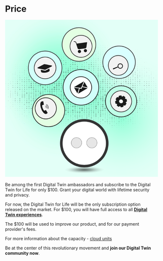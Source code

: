 # Price

![](img/DT_price.png)

Be among the first Digital Twin ambassadors and subscribe to the Digital Twin for Life for only $100. Grant your digital world with lifetime security and privacy.

For now, the Digital Twin for Life will be the only subscription option released on the market. For $100, you will have full access to all **[Digital Twin experiences](experiences)**.  

The $100 will be used to improve our product, and for our payment provider's fees. 

For more information about the capacity - [cloud units](threefold:cloud_units)

Be at the center of this revolutionary movement and **join our Digital Twin community now**. 